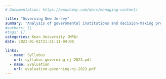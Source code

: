 ```yaml
---
# Documentation: https://wowchemy.com/docs/managing-content/

title: "Governing New Jersey"
summary: "Analysis of governmental institutions and decision-making processes in New Jersey state government; with particular emphasis on the role of the bureaucracy. Examination of legislative-executive interaction, policy-making in departments and agencies, current issues and controversies."
#authors: []
#tags: []
categories: Kean University (MPA)
date: 2023-01-01T21:21:11-04:00

links:
  - name: Syllabus
    url: syllabus-governing-nj-2023.pdf
  - name: Evaluation
    url: evaluation-governing-nj-2023.pdf
---
```

